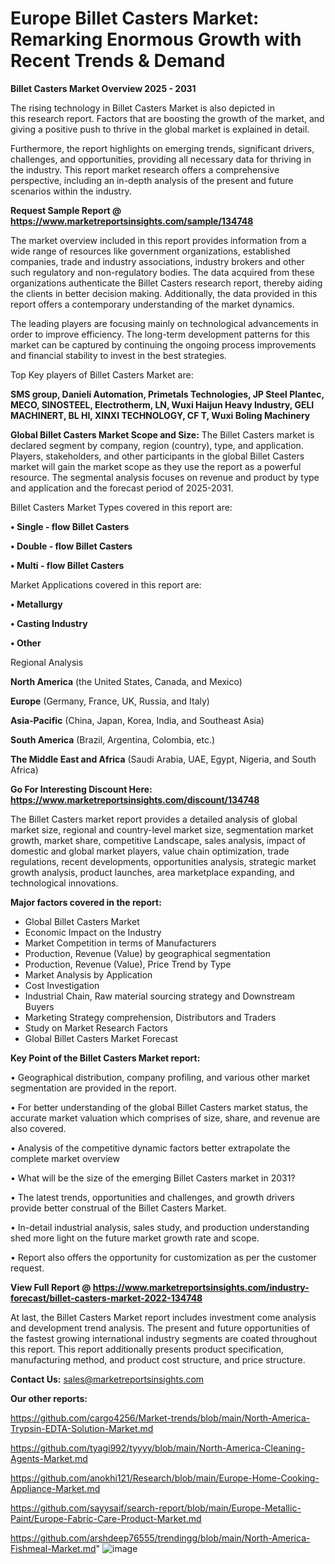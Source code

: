 # Europe Billet Casters Market: Remarking Enormous Growth with Recent Trends & Demand

<Strong> Billet Casters Market Overview 2025 - 2031</strong>

The rising technology in Billet Casters Market is also depicted in this research report. Factors that are boosting the growth of the market, and giving a positive push to thrive in the global market is explained in detail.

Furthermore, the report highlights on emerging trends, significant drivers, challenges, and opportunities, providing all necessary data for thriving in the industry. This report market research offers a comprehensive perspective, including an in-depth analysis of the present and future scenarios within the industry.

<strong>Request Sample Report @ <a href=https://www.marketreportsinsights.com/sample/134748>https://www.marketreportsinsights.com/sample/134748</a></strong>

The market overview included in this report provides information from a wide range of resources like government organizations, established companies, trade and industry associations, industry brokers and other such regulatory and non-regulatory bodies. The data acquired from these organizations authenticate the Billet Casters research report, thereby aiding the clients in better decision making. Additionally, the data provided in this report offers a contemporary understanding of the market dynamics.

The leading players are focusing mainly on technological advancements in order to improve efficiency. The long-term development patterns for this market can be captured by continuing the ongoing process improvements and financial stability to invest in the best strategies.

Top Key players of Billet Casters Market are:

<strong>SMS group, Danieli Automation, Primetals Technologies, JP Steel Plantec, MECO, SINOSTEEL, Electrotherm, LN, Wuxi Haijun Heavy Industry, GELI MACHINERT, BL HI, XINXI TECHNOLOGY, CF T, Wuxi Boling Machinery</strong>

<strong><b>Global Billet Casters Market Scope and Size:</b></strong>
The Billet Casters market is declared segment by company, region (country), type, and application. Players, stakeholders, and other participants in the global Billet Casters market will gain the market scope as they use the report as a powerful resource. The segmental analysis focuses on revenue and product by type and application and the forecast period of 2025-2031.

Billet Casters Market Types covered in this report are:

<strong>• Single - flow Billet Casters

• Double - flow Billet Casters

• Multi - flow Billet Casters</strong>

Market Applications covered in this report are:

<strong>• Metallurgy

• Casting Industry

• Other</strong> 

Regional Analysis

<strong>North America</strong> (the United States, Canada, and Mexico)

<strong>Europe</strong> (Germany, France, UK, Russia, and Italy)

<strong>Asia-Pacific</strong> (China, Japan, Korea, India, and Southeast Asia)

<strong>South America</strong> (Brazil, Argentina, Colombia, etc.)

<strong>The Middle East and Africa</strong> (Saudi Arabia, UAE, Egypt, Nigeria, and South Africa)

<strong>Go For Interesting Discount Here: <a href=https://www.marketreportsinsights.com/discount/134748>https://www.marketreportsinsights.com/discount/134748</a></strong>

The Billet Casters market report provides a detailed analysis of global market size, regional and country-level market size, segmentation market growth, market share, competitive Landscape, sales analysis, impact of domestic and global market players, value chain optimization, trade regulations, recent developments, opportunities analysis, strategic market growth analysis, product launches, area marketplace expanding, and technological innovations.

<strong><b>Major factors covered in the report:</b></strong>
<ul>
  <li>Global Billet Casters Market </li>
  <li>Economic Impact on the Industry</li>
  <li>Market Competition in terms of Manufacturers</li>
  <li>Production, Revenue (Value) by geographical segmentation</li>
  <li>Production, Revenue (Value), Price Trend by Type</li>
  <li>Market Analysis by Application</li>
  <li>Cost Investigation</li>
  <li>Industrial Chain, Raw material sourcing strategy and Downstream Buyers</li>
  <li>Marketing Strategy comprehension, Distributors and Traders</li>
  <li>Study on Market Research Factors</li>
  <li>Global Billet Casters Market Forecast</li>
</ul>

<strong><b>Key Point of the Billet Casters Market report:</b></strong>

• Geographical distribution, company profiling, and various other market segmentation are provided in the report.

• For better understanding of the global Billet Casters market status, the accurate market valuation which comprises of size, share, and revenue are also covered.

• Analysis of the competitive dynamic factors better extrapolate the complete market overview

• What will be the size of the emerging Billet Casters market in 2031?

• The latest trends, opportunities and challenges, and growth drivers provide better construal of the Billet Casters Market.

• In-detail industrial analysis, sales study, and production understanding shed more light on the future market growth rate and scope.

• Report also offers the opportunity for customization as per the customer request.

<strong><b>View Full Report @ <a href=https://www.marketreportsinsights.com/industry-forecast/billet-casters-market-2022-134748>https://www.marketreportsinsights.com/industry-forecast/billet-casters-market-2022-134748</a></b></strong>


At last, the Billet Casters Market report includes investment come analysis and development trend analysis. The present and future opportunities of the fastest growing international industry segments are coated throughout this report. This report additionally presents product specification, manufacturing method, and product cost structure, and price structure.

<strong>Contact Us:</strong>
sales@marketreportsinsights.com

<strong>Our other reports:</strong>

<a href=https://github.com/cargo4256/Market-trends/blob/main/North-America-Trypsin-EDTA-Solution-Market.md>https://github.com/cargo4256/Market-trends/blob/main/North-America-Trypsin-EDTA-Solution-Market.md</a>

<a href=https://github.com/tyagi992/tyyyy/blob/main/North-America-Cleaning-Agents-Market.md>https://github.com/tyagi992/tyyyy/blob/main/North-America-Cleaning-Agents-Market.md</a>

<a href=https://github.com/anokhi121/Research/blob/main/Europe-Home-Cooking-Appliance-Market.md>https://github.com/anokhi121/Research/blob/main/Europe-Home-Cooking-Appliance-Market.md</a>

<a href=https://github.com/sayysaif/search-report/blob/main/Europe-Metallic-Paint/Europe-Fabric-Care-Product-Market.md>https://github.com/sayysaif/search-report/blob/main/Europe-Metallic-Paint/Europe-Fabric-Care-Product-Market.md</a>

<a href=https://github.com/arshdeep76555/trendingg/blob/main/North-America-Fishmeal-Market.md>https://github.com/arshdeep76555/trendingg/blob/main/North-America-Fishmeal-Market.md</a>"
![image](https://github.com/user-attachments/assets/90534080-5ed8-49f9-b865-da12c4d065f0)
